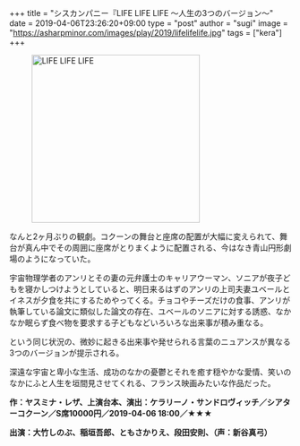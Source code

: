 +++
title = "シスカンパニー『LIFE LIFE LIFE 〜人生の3つのバージョン〜"
date = 2019-04-06T23:26:20+09:00
type = "post"
author = "sugi"
image = "https://asharpminor.com/images/play/2019/lifelifelife.jpg"
tags = ["kera"]
+++
<figure class="alignleft"><img src="/images/play/2019/lifelifelife.jpg" alt="LIFE LIFE LIFE" style="width: 300px !important;"></figure>

なんと2ヶ月ぶりの観劇。コクーンの舞台と座席の配置が大幅に変えられて、舞台が真ん中でその周囲に座席がとりまくように配置される、今はなき青山円形劇場のようになっていた。

宇宙物理学者のアンリとその妻の元弁護士のキャリアウーマン、ソニアが夜子どもを寝かしつけようとしていると、明日来るはずのアンリの上司夫妻ユベールとイネスが夕食を共にするためやってくる。チョコやチーズだけの食事、アンリが執筆している論文に類似した論文の存在、ユベールのソニアに対する誘惑、なかなか眠らず食べ物を要求する子どもなどいろいろな出来事が積み重なる。

という同じ状況の、微妙に起きる出来事や発せられる言葉のニュアンスが異なる3つのバージョンが提示される。

深遠な宇宙と卑小な生活、成功のなかの憂鬱とそれを癒す穏やかな愛情、笑いのなかにふと人生を垣間見させてくれる、フランス映画みたいな作品だった。

**作：ヤスミナ・レザ、上演台本、演出：ケラリーノ・サンドロヴィッチ／シアターコクーン／S席10000円／2019-04-06 18:00／★★★**

**出演：大竹しのぶ、稲垣吾郎、ともさかりえ、段田安則、（声：新谷真弓）**